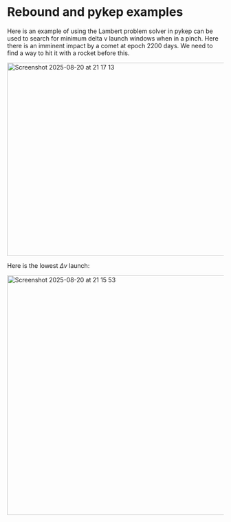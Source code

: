 # Rebound and pykep examples

Here is an example of using the Lambert problem solver in pykep can be used to search for minimum delta v launch windows when in a pinch. Here there is an imminent impact by a comet at epoch 2200 days. We need to find a way to hit it with a rocket before this.

<img width="577" height="449" alt="Screenshot 2025-08-20 at 21 17 13" src="https://github.com/user-attachments/assets/9f54b41d-32c6-452c-b34f-d4eafca95dfc" />

Here is the lowest $\Delta v$ launch:

<img width="555" height="557" alt="Screenshot 2025-08-20 at 21 15 53" src="https://github.com/user-attachments/assets/066a7e5c-65c3-443a-afc9-6bb8eccc8167" />
